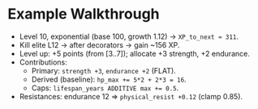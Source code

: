 # Example Walkthrough

- Level 10, exponential (base 100, growth 1.12) → `XP_to_next ≈ 311`.
- Kill elite L12 → after decorators → gain ~156 XP.
- Level up: +5 points (from [3..7]); allocate +3 strength, +2 endurance.
- Contributions:
  - Primary: `strength +3`, `endurance +2` (FLAT).
  - Derived (baseline): `hp_max += 5*2 + 2*3 = 16`.
  - Caps: `lifespan_years ADDITIVE max += 0.5`.
- Resistances: endurance 12 ⇒ `physical_resist +0.12` (clamp 0.85).

